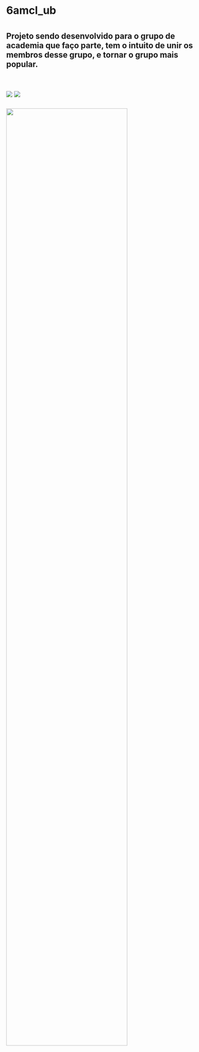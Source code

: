 <h1> 6amcl_ub<h1/>

<h2> Projeto sendo desenvolvido para o grupo de academia que faço parte, 
tem o intuito de unir os membros desse grupo, e tornar o grupo mais popular.<h2>
<br/>
<img src="https://img.shields.io/badge/HTML5-E34F26?style=for-the-badge&logo=html5&logoColor=white"/>
<img src="https://img.shields.io/badge/CSS3-1572B6?style=for-the-badge&logo=css3&logoColor=white"/>
<br/>
<br/>
  <img src="" width=80%/>
